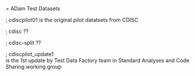 = ADam Test Datasets

; cdiscpilot01 
is the original pilot datatsets from CDISC

; cdisc 
??

; cdisc-split
??

; cdiscpilot_update1  
is the 1st update by Test Data Factory team in Standard Analyses and Code Sharing working group  